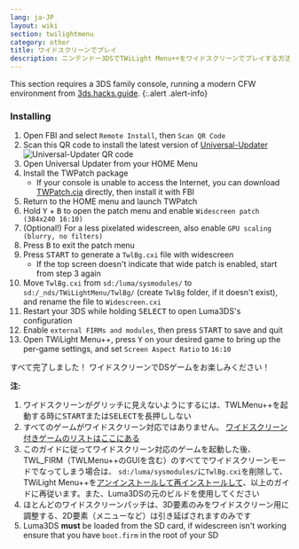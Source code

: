```yaml
---
lang: ja-JP
layout: wiki
section: twilightmenu
category: other
title: ワイドスクリーンでプレイ
description: ニンテンドー3DSでTWiLight Menu++をワイドスクリーンでプレイする方法
---
```


This section requires a 3DS family console, running a modern CFW environment from [3ds.hacks.guide](https://3ds.hacks.guide).
{:.alert .alert-info}

### Installing
1. Open FBI and select `Remote Install`, then `Scan QR Code`
1. Scan this QR code to install the latest version of [Universal-Updater](https://github.com/Universal-Team/Universal-Updater)<br> ![Universal-Updater QR code](https://db.universal-team.net/assets/images/qr/universal-updater-cia.png)
1. Open Universal Updater from your HOME Menu
1. Install the TWPatch package
   - If your console is unable to access the Internet, you can download [TWPatch.cia](https://gbatemp.net/download/twpatch.37400/version/38832/download?file=302085) directly, then install it with FBI
1. Return to the HOME menu and launch TWPatch
1. Hold <kbd class="face">Y</kbd> + <kbd class="face">B</kbd> to open the patch menu and enable `Widescreen patch (384x240 16:10)`
1. (Optional!) For a less pixelated widescreen, also enable `GPU scaling (blurry, no filters)`
1. Press <kbd class="face">B</kbd> to exit the patch menu
1. Press <kbd>START</kbd> to generate a `TwlBg.cxi` file with widescreen
   - If the top screen doesn't indicate that wide patch is enabled, start from step 3 again
1. Move `TwlBg.cxi` from `sd:/luma/sysmodules/` to `sd:/_nds/TWiLightMenu/TwlBg/` (create `TwlBg` folder, if it doesn't exist), and rename the file to `Widescreen.cxi`
1. Restart your 3DS while holding <kbd>SELECT</kbd> to open Luma3DS's configuration
1. Enable `external FIRMs and modules`, then press <kbd>START</kbd> to save and quit
1. Open TWiLight Menu++, press <kbd class="face">Y</kbd> on your desired game to bring up the per-game settings, and set `Screen Aspect Ratio` to `16:10`

すべて完了しました！ ワイドスクリーンでDSゲームをお楽しみください！

**注:**
1. ワイドスクリーンがグリッチに見えないようにするには、TWLMenu++を起動する時に<kbd>START</kbd>または<kbd>SELECT</kbd>を長押ししない
1. すべてのゲームがワイドスクリーン対応ではありません。 [ワイドスクリーン付きゲームのリストはここにある](https://github.com/DS-Homebrew/TWiLightMenu/blob/master/7zfile/3DS%20-%20CFW%20users/Games%20supported%20with%20widescreen.txt)
1. このガイドに従ってワイドスクリーン対応のゲームを起動した後、TWL_FIRM（TWLMenu++のGUIを含む）のすべてでワイドスクリーンモードでなってしまう場合は、 `sd:/luma/sysmodules/`に`TwlBg.cxi`を削除して、TWiLight Menu++を[アンインストールして](https://wiki.ds-homebrew.com/twilightmenu/uninstalling-3ds)[再インストールして](https://wiki.ds-homebrew.com/twilightmenu/installing-3ds)、以上のガイドに再従います。また、Luma3DSの元のビルドを使用してください
1. ほとんどのワイドスクリーンパッチは、3D要素のみをワイドスクリーン用に調整する、2D要素（メニューなど）は引き延ばされますのみです
1. Luma3DS **must** be loaded from the SD card, if widescreen isn't working ensure that you have `boot.firm` in the root of your SD
